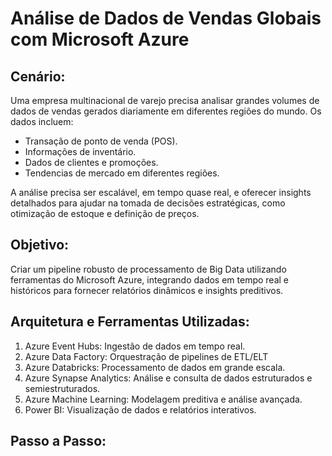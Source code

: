# Análise de Dados de Vendas Globais com Microsoft Azure

## Cenário:

Uma empresa multinacional de varejo precisa analisar grandes volumes de dados de vendas gerados diariamente em diferentes regiões do mundo. Os dados incluem:

- Transação de ponto de venda (POS).
- Informações de inventário.
- Dados de clientes e promoções.
- Tendencias de mercado em diferentes regiões.

A análise precisa ser escalável, em tempo quase real, e oferecer insights detalhados para ajudar na tomada de decisões estratégicas, como otimização de estoque e definição de preços.

## Objetivo:

Criar um pipeline robusto de processamento de Big Data utilizando ferramentas do Microsoft Azure, integrando dados em tempo real e históricos para fornecer relatórios dinâmicos e insights preditivos.

## Arquitetura e Ferramentas Utilizadas:

1. Azure Event Hubs: Ingestão de dados em tempo real.
2. Azure Data Factory: Orquestração de pipelines de ETL/ELT
3. Azure Databricks: Processamento de dados em grande escala.
4. Azure Synapse Analytics: Análise e consulta de dados estruturados e semiestruturados.
5. Azure Machine Learning: Modelagem preditiva e análise avançada.
6. Power BI: Visualização de dados e relatórios interativos.

## Passo a Passo:
